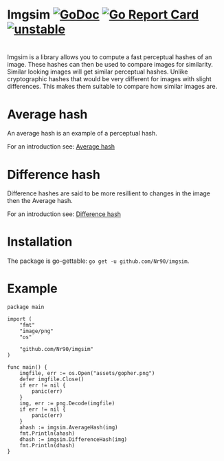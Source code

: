 # Imgsim [![GoDoc](https://godoc.org/github.com/Nr90/imgsim?status.svg)](https://godoc.org/github.com/Nr90/imgsim) [![Go Report Card](https://goreportcard.com/badge/github.com/Nr90/imgsim)](https://goreportcard.com/report/github.com/Nr90/imgsim) [![unstable](http://badges.github.io/stability-badges/dist/unstable.svg)](http://github.com/badges/stability-badges)
#


Imgsim is a library allows you to compute a fast perceptual hashes of an image. These hashes can then be used to compare images for similarity.
Similar looking images will get similar perceptual hashes. Unlike cryptographic hashes
that would be very different for images with slight differences.
This makes them suitable to compare how similar images are.

# Average hash #
An average hash is an example of a perceptual hash. 

For an introduction see: [Average hash](http://www.hackerfactor.com/blog/?/archives/432-Looks-Like-It.html)

# Difference hash #
Difference hashes are said to be more resillient to changes in the image then the Average hash.

For an introduction see: [Difference hash](http://www.hackerfactor.com/blog/index.php?/archives/529-Kind-of-Like-That.html)

# Installation #

The package is go-gettable: `go get -u github.com/Nr90/imgsim`. 

# Example #
```
package main

import (
	"fmt"
	"image/png"
	"os"

	"github.com/Nr90/imgsim"
)

func main() {
	imgfile, err := os.Open("assets/gopher.png")
	defer imgfile.Close()
	if err != nil {
		panic(err)
	}
	img, err := png.Decode(imgfile)
	if err != nil {
		panic(err)
	}
	ahash := imgsim.AverageHash(img)
	fmt.Println(ahash)
	dhash := imgsim.DifferenceHash(img)
	fmt.Println(dhash)
}
```
